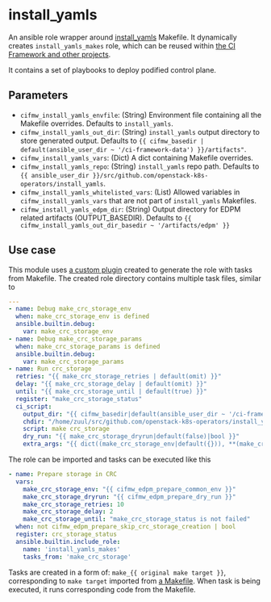 # install_yamls
An ansible role wrapper around [install_yamls](https://github.com/openstack-k8s-operators/install_yamls) Makefile. It dynamically creates `install_yamls_makes` role, which can be reused within [the CI Framework and other projects](https://github.com/rdo-infra/rdo-jobs/blob/39d0647cbb20abe3aaf2baad134a0e09473e1c54/playbooks/data_plane_adoption/ci_framework_install_yamls.yaml#L5-L24).

It contains a set of playbooks to deploy podified control plane.

## Parameters
* `cifmw_install_yamls_envfile`: (String) Environment file containing all the Makefile overrides. Defaults to `install_yamls`.
* `cifmw_install_yamls_out_dir`: (String) `install_yamls` output directory to store generated output. Defaults to `{{ cifmw_basedir | default(ansible_user_dir ~ '/ci-framework-data') }}/artifacts"`.
* `cifmw_install_yamls_vars`: (Dict) A dict containing Makefile overrides.
* `cifmw_install_yamls_repo`: (String) `install_yamls` repo path. Defaults to `{{ ansible_user_dir }}/src/github.com/openstack-k8s-operators/install_yamls`.
* `cifmw_install_yamls_whitelisted_vars`: (List) Allowed variables in `cifmw_install_yamls_vars` that are not part of `install_yamls` Makefiles.
* `cifmw_install_yamls_edpm_dir`: (String) Output directory for EDPM related artifacts (OUTPUT_BASEDIR). Defaults to `{{ cifmw_install_yamls_out_dir_basedir ~ '/artifacts/edpm' }}`

## Use case
This module uses [a custom plugin](https://github.com/openstack-k8s-operators/ci-framework/blob/main/plugins/modules/generate_make_tasks.py) created to generate the role with tasks from Makefile.
The created role directory contains multiple task files, similar to
```YAML
---
- name: Debug make_crc_storage_env
  when: make_crc_storage_env is defined
  ansible.builtin.debug:
    var: make_crc_storage_env
- name: Debug make_crc_storage_params
  when: make_crc_storage_params is defined
  ansible.builtin.debug:
    var: make_crc_storage_params
- name: Run crc_storage
  retries: "{{ make_crc_storage_retries | default(omit) }}"
  delay: "{{ make_crc_storage_delay | default(omit) }}"
  until: "{{ make_crc_storage_until | default(true) }}"
  register: "make_crc_storage_status"
  ci_script:
    output_dir: "{{ cifmw_basedir|default(ansible_user_dir ~ '/ci-framework-data') }}/artifacts"
    chdir: "/home/zuul/src/github.com/openstack-k8s-operators/install_yamls"
    script: make crc_storage
    dry_run: "{{ make_crc_storage_dryrun|default(false)|bool }}"
    extra_args: "{{ dict((make_crc_storage_env|default({})), **(make_crc_storage_params|default({}))) }}"
```

The role can be imported and tasks can be executed like this
```YAML
- name: Prepare storage in CRC
  vars:
    make_crc_storage_env: "{{ cifmw_edpm_prepare_common_env }}"
    make_crc_storage_dryrun: "{{ cifmw_edpm_prepare_dry_run }}"
    make_crc_storage_retries: 10
    make_crc_storage_delay: 2
    make_crc_storage_until: "make_crc_storage_status is not failed"
  when: not cifmw_edpm_prepare_skip_crc_storage_creation | bool
  register: crc_storage_status
  ansible.builtin.include_role:
    name: 'install_yamls_makes'
    tasks_from: 'make_crc_storage'
```

Tasks are created in a form of: `make_{{ original make target }}`, corresponding to `make target` imported from [a Makefile](https://github.com/openstack-k8s-operators/install_yamls/blob/c8487df41bf9ddefa7989f9384e77ae9720ce9dd/Makefile#L418).
When task is being executed, it runs corresponding code from the Makefile.
